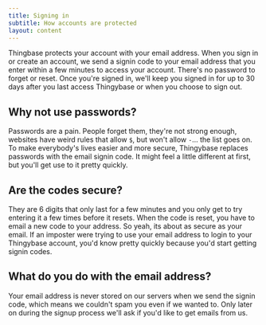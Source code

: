 ```yaml
---
title: Signing in
subtitle: How accounts are protected
layout: content
---
```


Thingbase protects your account with your email address. When you sign in or create an account, we send a signin code to your email address that you enter within a few minutes to access your account. There's no password to forget or reset. Once you're signed in, we'll keep you signed in for up to 30 days after you last access Thingybase or when you choose to sign out.

## Why not use passwords?

Passwords are a pain. People forget them, they're not strong enough, websites have weird rules that allow `$`, but won't allow `-`... the list goes on. To make everybody's lives easier and more secure, Thingybase replaces passwords with the email signin code. It might feel a little different at first, but you'll get use to it pretty quickly.

## Are the codes secure?

They are 6 digits that only last for a few minutes and you only get to try entering it a few times before it resets. When the code is reset, you have to email a new code to your address. So yeah, its about as secure as your email. If an imposter were trying to use your email address to login to your Thingybase account, you'd know pretty quickly because you'd start getting signin codes.

## What do you do with the email address?

Your email address is never stored on our servers when we send the signin code, which means we couldn't spam you even if we wanted to. Only later on during the signup process we'll ask if you'd like to get emails from us.
